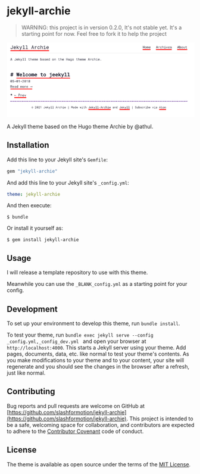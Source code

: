 # jekyll-archie


> WARNING: this project is in version 0.2.0, It's not stable yet. It's a starting point for now. Feel free to fork it to help the project

![](https://github.com/slashformotion/jekyll-archie/blob/master/screenshot.png)

A Jekyll theme based on the Hugo theme Archie by @athul.

## Installation

Add this line to your Jekyll site's `Gemfile`:

```ruby
gem "jekyll-archie"
```

And add this line to your Jekyll site's `_config.yml`:

```yaml
theme: jekyll-archie
```

And then execute:

    $ bundle

Or install it yourself as:

    $ gem install jekyll-archie

## Usage

I will release a template repository to use with this theme.

Meanwhile you can use the `_BLANK_config.yml` as a starting point for your config.



## Development

To set up your environment to develop this theme, run `bundle install`.

To test your theme, run `bundle exec jekyll serve --config _config.yml,_config_dev.yml ` and open your browser at `http://localhost:4000`. This starts a Jekyll server using your theme. Add pages, documents, data, etc. like normal to test your theme's contents. As you make modifications to your theme and to your content, your site will regenerate and you should see the changes in the browser after a refresh, just like normal.

## Contributing

Bug reports and pull requests are welcome on GitHub at [https://github.com/slashformotion/jekyll-archie](https://github.com/slashformotion/jekyll-archie). This project is intended to be a safe, welcoming space for collaboration, and contributors are expected to adhere to the [Contributor Covenant](http://contributor-covenant.org) code of conduct.

## License

The theme is available as open source under the terms of the [MIT License](https://opensource.org/licenses/MIT).

